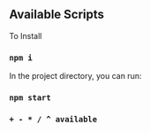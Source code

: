 ## Available Scripts

To Install

### `npm i`

In the project directory, you can run:

### `npm start`

### `+ - * / ^ available`
